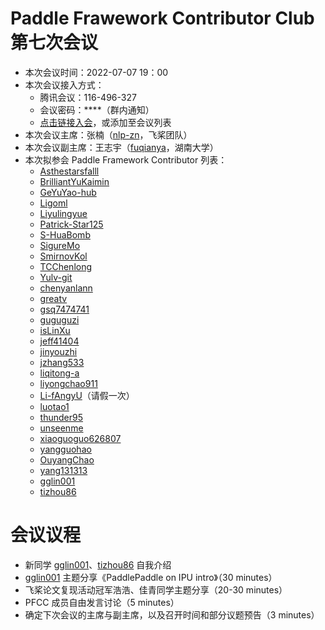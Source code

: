 # Paddle Frawework Contributor Club 第七次会议

- 本次会议时间：2022-07-07 19：00
- 本次会议接入方式： 
  - 腾讯会议：116-496-327
  - 会议密码：\*\*\*\*（群内通知）
  - [点击链接入会](https://meeting.tencent.com/dm/nkd9ZwbEMFFD)，或添加至会议列表
- 本次会议主席：张楠（[nlp-zn](https://github.com/nlp-zn)，飞桨团队）
- 本次会议副主席：王志宇（[fuqianya](https://github.com/fuqianya)，湖南大学）
- 本次拟参会 Paddle Framework Contributor 列表：
     - [Asthestarsfalll](https://github.com/Asthestarsfalll)
     - [BrilliantYuKaimin](https://github.com/BrilliantYuKaimin)
     - [GeYuYao-hub](https://github.com/GeYuYao-hub)
     - [Ligoml](https://github.com/Ligoml)
     - [Liyulingyue](https://github.com/Liyulingyue)
     - [Patrick-Star125](https://github.com/Patrick-Star125) 
     - [S-HuaBomb](https://github.com/S-HuaBomb)
     - [SigureMo](https://github.com/SigureMo)
     - [SmirnovKol](https://github.com/SmirnovKol)
     - [TCChenlong](https://github.com/TCChenlong)
     - [Yulv-git](https://github.com/Yulv-git)
     - [chenyanlann](https://github.com/chenyanlann)
     - [greatv](https://github.com/greatv)
     - [gsq7474741](https://github.com/gsq7474741)
     - [guguguzi](https://github.com/guguguzi)
     - [isLinXu](https://github.com/isLinXu)
     - [jeff41404](https://github.com/jeff41404)
     - [jinyouzhi](https://github.com/jinyouzhi)
     - [jzhang533](https://github.com/jzhang533)
     - [liqitong-a](https://github.com/liqitong-a)
     - [liyongchao911](https://github.com/liyongchao911)
     - [Li-fAngyU](https://github.com/Li-fAngyU)（请假一次）
     - [luotao1](https://github.com/luotao1)
     - [thunder95](https://github.com/thunder95)
     - [unseenme](https://github.com/unseenme)
     - [xiaoguoguo626807](https://github.com/xiaoguoguo626807)
     - [yangguohao](https://github.com/yangguohao)
     - [OuyangChao](https://github.com/OuyangChao)
     - [yang131313](https://github.com/yang131313)
     - [gglin001](https://github.com/gglin001)
     - [tizhou86](https://github.com/tizhou86) 

# 会议议程

- 新同学 [gglin001](https://github.com/gglin001)、[tizhou86](https://github.com/tizhou86) 自我介绍
- [gglin001](https://github.com/gglin001) 主题分享《PaddlePaddle on IPU intro》（30 minutes）
- 飞桨论文复现活动冠军浩浩、佳青同学主题分享（20-30 minutes）
- PFCC 成员自由发言讨论（5 minutes）
- 确定下次会议的主席与副主席，以及召开时间和部分议题预告（3 minutes）
